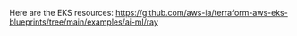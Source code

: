 Here are the EKS resources:  https://github.com/aws-ia/terraform-aws-eks-blueprints/tree/main/examples/ai-ml/ray
